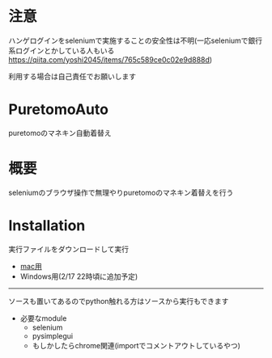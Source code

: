 # 注意
ハンゲログインをseleniumで実施することの安全性は不明(一応seleniumで銀行系ログインとかしている人もいる https://qiita.com/yoshi2045/items/765c589ce0c02e9d888d)

利用する場合は自己責任でお願いします

# PuretomoAuto
puretomoのマネキン自動着替え

# 概要
seleniumのブラウザ操作で無理やりpuretomoのマネキン着替えを行う

# Installation
実行ファイルをダウンロードして実行
- [mac用](https://github.com/wagowa5/PuretomoAuto/raw/master/mac%E5%AE%9F%E8%A1%8C%E3%83%95%E3%82%A1%E3%82%A4%E3%83%AB/puretomoAuto)
- Windows用(2/17 22時頃に追加予定)

------

ソースも置いてあるのでpython触れる方はソースから実行もできます
- 必要なmodule
    - selenium
    - pysimplegui
    - もしかしたらchrome関連(importでコメントアウトしているやつ)
